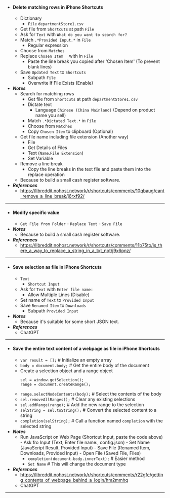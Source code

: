 - #### Delete matching rows in iPhone Shortcuts
    - Dictionary
        - `File` `departmentStore1.csv`
    - Get file from `Shortcuts` at path `File`
    - Ask for `Text` with `What do you want to search for?`
    - Match `.*Provided Input.*` in `File`
        - Regular expression
    - Choose from `Matches`
    - Replace `Chosen Item  ` with in `File`
        - Paste the line break you copied after 'Chosen Item' (To prevent blank lines)
    - Save `Updated Text` to `Shortcuts`
        - Subpath `File`
        - Overwrite If File Exists (Enable)
- ***Notes***
    - Search for matching rows
        - Get file from `Shortcuts` at path `departmentStore1.csv`
        - Dictate text
            - Language `Chinese (China Mainland)` (Depend on product name you sell)
        - Match `.*Dictated Text.*` in `File`
        - Choose from `Matches`
        - Copy `Chosen Item` to clipboard (Optional)
    - Get file name including file extension (Another way)
        - File
        - Get Details of Files
        - Text (`Name`.`File Extension`)
        - Set Variable
    - Remove a line break
        - Copy the line breaks in the text file and paste them into the replace operation
    - Because to build a small cash register software.
- ***References***
    - https://libreddit.nohost.network/r/shortcuts/comments/10qbaug/cant_remove_a_line_break/j6rxf92/
- ---
- #### Modify specific value
    - `Get File from Folder` - `Replace Text` - `Save File`
- ***Notes***
    - Because to build a small cash register software.
- ***References***
    - https://libreddit.nohost.network/r/shortcuts/comments/11b75to/is_there_a_way_to_replace_a_string_in_a_txt_not/j9x6pnz/
- ---
- #### Save selection as file in iPhone Shortcuts
    - `Text`
        - `Shortcut Input`
    - Ask for `Text` with `Enter file name:`
        - Allow Multiple Lines (Disable)
    - Set name of `Text` to `Provided Input`
    - Save `Renamed Item` to `Downloads`
        - Subpath `Provided Input`
- ***Notes***
    - Because it's suitable for some short JSON text.
- ***References***
    - ChatGPT
- ---
- #### Save the entire text content of a webpage as file in iPhone Shortcuts
    - `var result = [];` # Initialize an empty array
    - `body = document.body;` # Get the entire body of the document
    - Create a selection object and a range object
      ```
      sel = window.getSelection();
      range = document.createRange();
      ```
    - `range.selectNodeContents(body);` # Select the contents of the body
    - `sel.removeAllRanges();` # Clear any existing selections
    - `sel.addRange(range);` # Add the new range to the selection
    - `selString = sel.toString();` # Convert the selected content to a string
    - `completion(selString);` # Call a function named `completion` with the selected string
- ***Notes***
    - Run JavaScript on Web Page (Shortcut Input, paste the code above) - Ask fro Input (Text, Enter file name:, config.json) - Set Name (JavaScript Result, Provided Input) - Save File (Renamed Item, Downloads, Provided Input) - Open File (Saved File, Files)
        - `completion(document.body.innerText);` # Easier method
        - `Set Name` # This will change the document type
- ***References***
    - https://libreddit.nohost.network/r/shortcuts/comments/r22gfe/getting_contents_of_webpage_behind_a_login/hm2mmhq
    - ChatGPT
- ---
